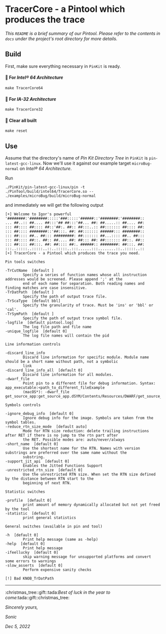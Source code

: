 # TracerCore - a Pintool which produces the trace

*This `README` is a brief summary of our Pintool. Please refer to the contents in `docs` under the project's root directory for more details.*

## Build

First, make sure everything necessary in `PinKit` is ready.

#### :dart: For *Intel® 64 Architecture*

```shell
make TracerCore64
```

#### :dart: For *IA-32 Architecture*

```shell
make TracerCore32
```

#### :dart: Clear all built

```shell
make reset
```

## Use

Assume that the directory's name of *Pin Kit Directory Tree* in `PinKit` is `pin-latest-gcc-linux`. Now we'll use it against our example target `microBug-normal` on *Intel® 64 Architecture*.

Run

```shell
./PinKit/pin-latest-gcc-linux/pin -t ./PinTool/build/intel64/TracerCore.so -- ./examples/microBug/build/microBug-normal
```

and immediately we will get the following output

```text
[+] Welcome to Igor's powerful
'########:'########:::::'###:::::'######::'########:'########::
... ##..:: ##.... ##:::'## ##:::'##... ##: ##.....:: ##.... ##:
::: ##:::: ##:::: ##::'##:. ##:: ##:::..:: ##::::::: ##:::: ##:
::: ##:::: ########::'##:::. ##: ##::::::: ######::: ########::
::: ##:::: ##.. ##::: #########: ##::::::: ##...:::: ##.. ##:::
::: ##:::: ##::. ##:: ##.... ##: ##::: ##: ##::::::: ##::. ##::
::: ##:::: ##:::. ##: ##:::: ##:. ######:: ########: ##:::. ##:
:::..:::::..:::::..::..:::::..:::......:::........::..:::::..::
[+] TracerCore - a Pintool which produces the trace you need.

Pin tools switches

-TrCutName  [default ]
        Specify a series of function names whose all instruction addresses would be screened. Please append ';' at the
        end of each name for separation. Both reading names and finding matches are case insensitive.
-TrDatPath  [default ]
        Specify the path of output trace file.
-TrScaType  [default bbl]
        Specify the granularity of trace. Must be 'ins' or 'bbl' or 'cal'.
-TrSymPath  [default ]
        Specify the path of output trace symbol file.
-logfile  [default pintool.log]
        The log file path and file name
-unique_logfile  [default 0]
        The log file names will contain the pid

Line information controls

-discard_line_info 
        Discard line information for specific module. Module name should be a short name without path, not a symbolic
        link
-discard_line_info_all  [default 0]
        Discard line information for all modules.
-dwarf_file 
        Point pin to a different file for debug information. Syntax: app_executable:<path_to_different_fileExample
        (macOS*): -dwarf_file get_source_app:get_source_app.dSYM/Contents/Resources/DWARF/get_source_app

Symbols controls

-ignore_debug_info  [default 0]
        Ignore debug info for the image. Symbols are taken from the symbol tables.
-reduce_rtn_size_mode  [default auto]
        Mode for RTN size reduction: delete trailing instructions after RET if there is no jump to the rtn part after
        the RET. Possible modes are: auto/never/always
-short_name  [default 0]
        Use the shortest name for the RTN. Names with version substrings are preferred over the same name without the
        substring.
-support_jit_api  [default 0]
        Enables the Jitted Functions Support
-unrestricted_rtn_size  [default 0]
        Use the unrestricted RTN size. When set the RTN size defined by the distance between RTN start to the
        beginning of next RTN.

Statistic switches

-profile  [default 0]
        print amount of memory dynamically allocated but not yet freed by the tool
-statistic  [default 0]
        print general statistics

General switches (available in pin and tool)

-h  [default 0]
        Print help message (same as -help)
-help  [default 0]
        Print help message
-ifeellucky  [default 0]
        skip warning message for unsupported platforms and convert some errors to warnings
-slow_asserts  [default 0]
        Perform expensive sanity checks

[!] Bad KNOB_TrDatPath
```

---

<p>:christmas_tree::gift::tada:<em>Best of luck in the year to come</em>:tada::gift::christmas_tree:</p>
<p><em>Sincerely yours,</em></p>
<p><em>Sonic</em></p>
<p><em>Dec 5, 2022</em></p>
